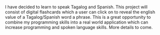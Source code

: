 I have decided to learn to speak Tagalog and Spanish. This project will consist of digital flashcards which a user can click on to reveal the english value of a Tagalog/Spanish word a phrase. This is a great opportunity to combine my programming skills into a real world application which can increase programming and spoken language skills. More details to come.